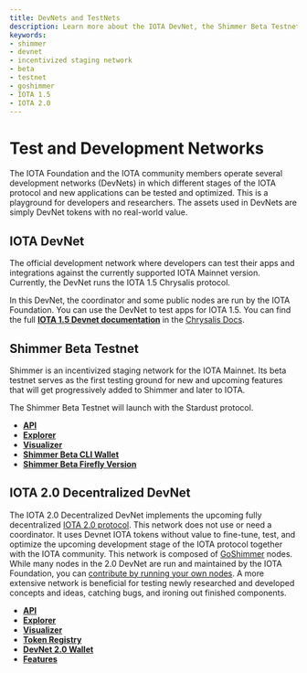 ```yaml
---
title: DevNets and TestNets
description: Learn more about the IOTA DevNet, the Shimmer Beta Testnet and the IOTA 2.0 (GoShimmer) Decentralized DevNet and how you can use them to test the latest IOTA developments. 
keywords:
- shimmer
- devnet
- incentivized staging network
- beta
- testnet
- goshimmer
- IOTA 1.5
- IOTA 2.0
---
```

# Test and Development Networks

The IOTA Foundation and the IOTA community members operate several development networks (DevNets) in which different stages of the IOTA protocol and new applications can be tested and optimized. This is a playground for developers and researchers. The assets used in DevNets are simply DevNet tokens with no real-world value.

## IOTA DevNet

The official development network where developers can test their apps and integrations against the currently supported IOTA Mainnet version. Currently, the DevNet runs the IOTA 1.5 Chrysalis protocol.

In this DevNet, the coordinator and some public nodes are run by the IOTA Foundation. You can use the DevNet to test apps for IOTA 1.5. You can find the full [**IOTA 1.5 Devnet  documentation**](/chrysalis-docs/devnet) in the [Chrysalis Docs](/chrysalis-docs/welcome).

## Shimmer Beta Testnet

Shimmer is an incentivized staging network for the IOTA Mainnet. Its beta testnet serves as the first testing ground for new and upcoming features that will get progressively added to Shimmer and later to IOTA.

The Shimmer Beta Testnet will launch with the Stardust protocol.

- [**API**](todo)
- [**Explorer**](todo)
- [**Visualizer**](todo)
- [**Shimmer Beta CLI Wallet**](todo)
- [**Shimmer Beta Firefly Version**](todo)

## IOTA 2.0 Decentralized DevNet

The IOTA 2.0 Decentralized DevNet implements the upcoming fully decentralized [IOTA 2.0 protocol](https://wiki.iota.org/IOTA-2.0-Research-Specifications/Preface). This network does not use or need a coordinator. It uses Devnet IOTA tokens without value to fine-tune, test, and optimize the upcoming development stage of the IOTA protocol together with the IOTA community. This network is composed of [GoShimmer](https://wiki.iota.org/goshimmer/welcome) nodes. While many nodes in the 2.0 DevNet are run and maintained by the IOTA Foundation, you can [contribute by running your own nodes](https://wiki.iota.org/goshimmer/tutorials/setup). A more extensive network is beneficial for testing newly researched and developed concepts and ideas, catching bugs, and ironing out finished components.

- [**API**](https://nodes.nectar.iota.cafe/info)
- [**Explorer**](https://v2.iota.org/explorer)
- [**Visualizer**](https://v2.iota.org/visualizer)
- [**Token Registry**](https://v2.iota.org/coin-registry)
- [**DevNet 2.0 Wallet**](https://github.com/iotaledger/IOTA-2.0-DevNet-wallet/releases/tag/v0.7.0)
- [**Features**](https://v2.iota.org/)
